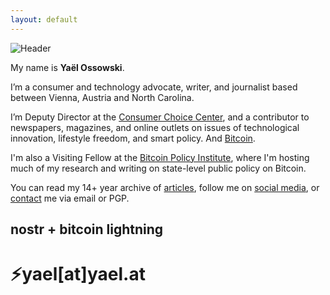 ```yaml
---
layout: default
---
```

![Header](https://yaeloss.github.io/yaelat.github.io/assets/images/head.png)

  <p>My name is <b>Yaël Ossowski</b>.</p>
  
  <p>I’m a consumer and technology advocate, writer, and journalist based between Vienna, Austria and North Carolina.</p>

  <p>I’m Deputy Director at the <a href="https://consumerchoicecenter.org">Consumer Choice Center</a>, and a contributor to newspapers, magazines, and online outlets on issues of technological innovation, lifestyle freedom, and smart policy. And <a href="https://yael.ca/?s=bitcoin">Bitcoin</a>.</p>
    
  <p>I'm also a Visiting Fellow at the <a href="https://www.btcpolicy.org/authors/yael-ossowski">Bitcoin Policy Institute</a>, where I'm hosting much of my research and writing on state-level public policy on Bitcoin.</p>
          
  <p>You can read my 14+ year archive of <a href="http:/yael.ca/">articles</a>, follow me on <a href="/links">social media</a>, or <a href="/contact/">contact</a> me via email or PGP.</p>

## nostr + bitcoin lightning 

# &#9889;yael[at]yael.at
